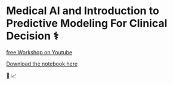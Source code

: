 # Medical AI and Introduction to Predictive Modeling For Clinical Decision ⚕️

[free Workshop on Youtube](https://www.youtube.com/watch?v=FxQ1yQbKZ8Y)

[Download the notebook here](https://github.com/yceran/THINK25_WORKSHOP/tree/main)

🧬 📈 
